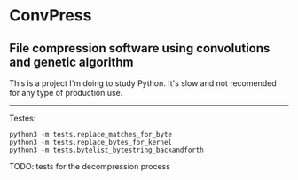 # ConvPress

## File compression software using convolutions and genetic algorithm

This is a project I'm doing to study Python.
It's slow and not recomended for any type of production use.

---

Testes:

```
python3 -m tests.replace_matches_for_byte
python3 -m tests.replace_bytes_for_kernel
python3 -m tests.bytelist_bytestring_backandforth
```

TODO:
tests for the decompression process